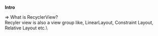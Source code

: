 **Intro**

=> What is RecyclerView?\
Recyler view is also a view group like, LinearLayout, Constraint Layout, Relative Layout etc.\
